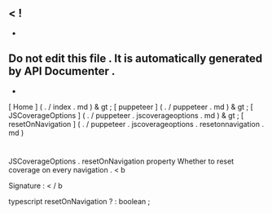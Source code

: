 <
!
-
-
Do
not
edit
this
file
.
It
is
automatically
generated
by
API
Documenter
.
-
-
>
[
Home
]
(
.
/
index
.
md
)
&
gt
;
[
puppeteer
]
(
.
/
puppeteer
.
md
)
&
gt
;
[
JSCoverageOptions
]
(
.
/
puppeteer
.
jscoverageoptions
.
md
)
&
gt
;
[
resetOnNavigation
]
(
.
/
puppeteer
.
jscoverageoptions
.
resetonnavigation
.
md
)
#
#
JSCoverageOptions
.
resetOnNavigation
property
Whether
to
reset
coverage
on
every
navigation
.
<
b
>
Signature
:
<
/
b
>
typescript
resetOnNavigation
?
:
boolean
;

